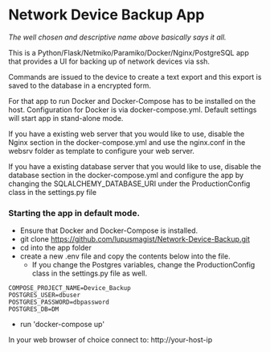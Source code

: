 # Network Device Backup App

*The well chosen and descriptive name above basically says it all.*

This is a Python/Flask/Netmiko/Paramiko/Docker/Nginx/PostgreSQL app that provides a UI for backing up of network devices via ssh.

Commands are issued to the device to create a text export and this export is saved to the database in a encrypted form.

For that app to run Docker and Docker-Compose has to be installed on the host.
Configuration for Docker is via docker-compose.yml.
Default settings will start app in stand-alone mode.

If you have a existing web server that you would like to use, disable the Nginx section in the docker-compose.yml and use the nginx.conf in the websrv folder as template to configure your web server.

If you have a existing database server that you would like to use, disable the database section in the docker-compose.yml and configure the app by changing the SQLALCHEMY_DATABASE_URI under the ProductionConfig class in the settings.py file

### Starting the app in default mode.

* Ensure that Docker and Docker-Compose is installed.
* git clone https://github.com/lupusmagist/Network-Device-Backup.git
* cd into the app folder
* create a new .env file and copy the contents below into the file.
    * If you change the Postgres variables, change the ProductionConfig class in the settings.py file as well.
```
COMPOSE_PROJECT_NAME=Device_Backup
POSTGRES_USER=dbuser
POSTGRES_PASSWORD=dbpassword
POSTGRES_DB=DM
```
* run 'docker-compose up'

In your web browser of choice connect to: http://your-host-ip

